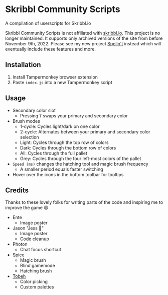 # Skribbl Community Scripts

A compilation of userscripts for Skribbl.io  

Skribbl Community Scripts is not affiliated with [skribbl.io](https://skribbl.io/). This project is no longer maintained. It supports only archived versions of the site from before November 9th, 2022. Please see my new project [Spelln't](https://gitlab.com/sbarrack/spellnt) instead which will eventually include these features and more.  

## Installation

1. Install Tampermonkey browser extension
2. Paste `index.js` into a new Tampermonkey script

## Usage

- Secondary color slot
  - Pressing `T` swaps your primary and secondary color
- Brush modes
  - 1-cycle: Cycles light/dark on one color
  - 2-cycle: Alternates between your primary and secondary color selection
  - Light: Cycles through the top row of colors
  - Dark: Cycles through the bottom row of colors
  - All: Cycles through the full pallet
  - Grey: Cycles through the four left-most colors of the pallet
- `Speed (ms)` changes the hatching tool and magic brush frequency
  - A smaller period equals faster switching
- Hover over the icons in the bottom toolbar for tooltips

## Credits

Thanks to these lovely folks for writing parts of the code and inspiring me to improve the game 😄

- Ente
  - Image poster
- Jason "Jess 🎷"
  - Image poster
  - Code cleanup
- Photon
  - Chat focus shortcut
- Spice
  - Magic brush
  - Blind gamemode
  - Hatching brush
- [Tobeh](https://typo.rip/)
  - Color picking
  - Custom palettes
